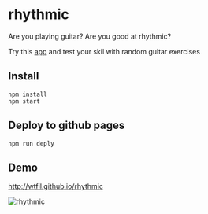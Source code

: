 # rhythmic
Are you playing guitar? Are you good at rhythmic?

Try this [app](http://wtfil.github.io/rhythmic) and test your skil with random guitar exercises

## Install

    npm install
    npm start
    
## Deploy to github pages

    npm run deply

## Demo

http://wtfil.github.io/rhythmic

![rhythmic](https://leto11d.storage.yandex.net/rdisk/2bd0a72083e5ea3505f15bbc80a78dfd4bf63260203d51f4ce2cff97f1beac13/inf/8LwdGLqsIRNWeFoI5cC5QgiZ4guHVJJRKk7iRs71_a37X2UEPZtQdce4ry8XM88qzeNoF0-r6SsjLcLmdql3kg==?uid=0&filename=rhytmic.gif&disposition=inline&hash=&limit=0&content_type=image%2Fgif&tknv=v2&rtoken=075d1a763d9e644625263ebb166e4b61&force_default=no&ycrid=na-d897cb9c991c69fbc1594daf1ae68df1-downloader4g)
